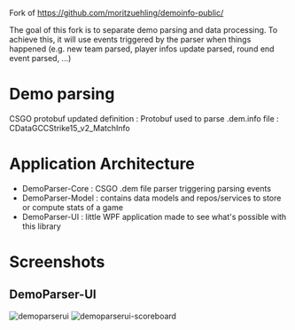Fork of https://github.com/moritzuehling/demoinfo-public/

The goal of this fork is to separate demo parsing and data processing. To achieve this, it will use events triggered by the parser when things happened (e.g. new team parsed, player infos update parsed, round end event parsed, ...)

Demo parsing
============
CSGO protobuf updated definition : 
Protobuf used to parse .dem.info file : CDataGCCStrike15_v2_MatchInfo

Application Architecture
============
- DemoParser-Core : CSGO .dem file parser triggering parsing events
- DemoParser-Model : contains data models and repos/services to store or compute stats of a game
- DemoParser-UI : little WPF application made to see what's possible with this library

Screenshots
=========================

DemoParser-UI
-
![demoparserui](https://cloud.githubusercontent.com/assets/1845905/5427374/235fb24e-839a-11e4-9877-41b7cfe76214.PNG)
![demoparserui-scoreboard](https://cloud.githubusercontent.com/assets/1845905/5427373/235bb176-839a-11e4-9909-349e996eb036.PNG)

